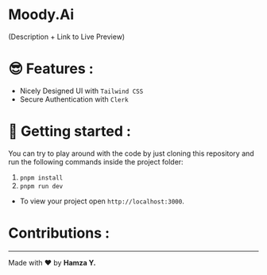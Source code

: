 # Moody.Ai

(Description + Link to Live Preview)

# 😎 Features :

- Nicely Designed UI with `Tailwind CSS`
- Secure Authentication with `Clerk`

# 🚀 Getting started :

You can try to play around with the code by just cloning this repository and run the following commands inside the project folder:

1. `pnpm install`
2. `pnpm run dev`

- To view your project open `http://localhost:3000`.

# Contributions :

---

Made with ❤️ by <strong>Hamza Y.</strong>
